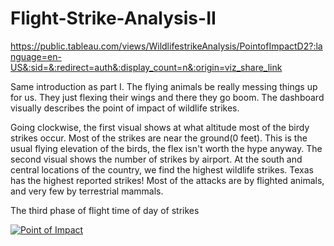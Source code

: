 # Flight-Strike-Analysis-II

https://public.tableau.com/views/WildlifestrikeAnalysis/PointofImpactD2?:language=en-US&:sid=&:redirect=auth&:display_count=n&:origin=viz_share_link

Same introduction as part I. The flying animals be really messing things up for us. They just flexing their wings and there they go boom.
The dashboard visually describes the point of impact of wildlife strikes. 

Going clockwise, the first visual shows at what altitude most of the birdy strikes occur. Most of the strikes are near the ground(0 feet). This is the usual flying elevation of the birds, the flex isn't worth the hype anyway. The second visual shows the number of strikes by airport. At the south and central locations of the country, we find the highest wildlife strikes. Texas has the highest reported strikes! Most of the attacks are by flighted animals, and very few by terrestrial mammals. 

The third 
phase of flight
time of day of strikes

<!DOCTYPE html>
<html lang="en">
<body>
  <!-- Tableau embed: Point of Impact -->
  <div class="tableauPlaceholder" id="viz1745636235939" style="position: relative">
    <noscript>
      <a href="#">
        <img
          alt="Point of Impact"
          src="https://public.tableau.com/static/images/Wi/WildlifestrikeAnalysis/PointofImpactD2/1_rss.png"
          style="border:none"
        />
      </a>
    </noscript>
  </div>


